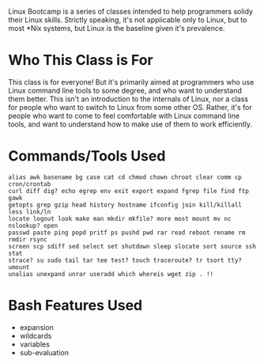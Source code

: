 <!-- TITLE: Linux Bootcamp -->
<!-- SUBTITLE: Solidify your Linux skills -->

Linux Bootcamp is a series of classes intended to help programmers solidy their Linux skills. Strictly speaking, it's not applicable only to Linux, but to most \*Nix systems, but Linux is the baseline given it's prevalence.

# Who This Class is For
This class is for everyone! But it's primarily aimed at programmers who use Linux command line tools to some degree, and who want to understand them better. This isn't an introduction to the internals of Linux, nor a class for people who want to switch to Linux from some other OS. Rather, it's for people who want to come to feel comfortable with Linux command line tools, and want to understand how to make use of them to work efficiently.
# Commands/Tools Used
```
alias awk basename bg case cat cd chmod chown chroot clear comm cp cron/crontab 
curl diff dig? echo egrep env exit export expand fgrep file find ftp gawk
getopts grep gzip head history hostname ifconfig join kill/killall less link/ln
locate logout look make man mkdir mkfile? more most mount mv nc nslookup? open
passwd paste ping popd pritf ps pushd pwd rar read reboot rename rm rmdir rsync
screen scp sdiff sed select set shutdown sleep slocate sort source ssh stat
strace? su sudo tail tar tee test? touch traceroute? tr tsort tty? umount
unalias unexpand unrar useradd which whereis wget zip . !!
```
# Bash Features Used
* expansion
* wildcards
* variables
* sub-evaluation
